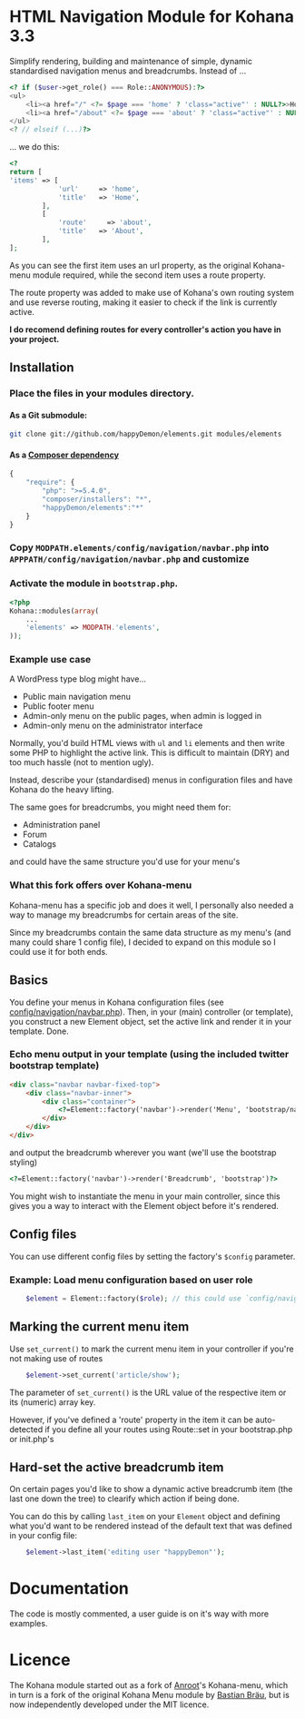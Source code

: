 # HTML Navigation Module for Kohana 3.3

Simplify rendering, building and maintenance of simple, dynamic standardised navigation menus and breadcrumbs. Instead of ...

```php
<? if ($user->get_role() === Role::ANONYMOUS):?>
<ul>
	<li><a href="/" <?= $page === 'home' ? 'class="active"' : NULL?>>Home</a></li>
	<li><a href="/about" <?= $page === 'about' ? 'class="active"' : NULL?>>About</a></li>
</ul>
<? // elseif (...)?>
```
... we do this:
```php
<?
return [
'items' => [
            'url'     => 'home',
            'title'   => 'Home',
        ],
        [
            'route'     => 'about',
            'title'   => 'About',
        ],
];
```
As you can see the first item uses an url property, as the original Kohana-menu module required, while the second item uses a route property.

The route property was added to make use of Kohana's own routing system and use reverse routing, making it easier to check if the link is currently active.

**I do recomend defining routes for every controller's action you have in your project.**

## Installation

### Place the files in your modules directory.

#### As a Git submodule:

```bash
git clone git://github.com/happyDemon/elements.git modules/elements
```
#### As a [Composer dependency](http://getcomposer.org)

```javascript
{
	"require": {
		"php": ">=5.4.0",
		"composer/installers": "*",
		"happyDemon/elements":"*"
	}
}
```

### Copy `MODPATH.elements/config/navigation/navbar.php` into `APPPATH/config/navigation/navbar.php` and customize

### Activate the module in `bootstrap.php`.

```php
<?php
Kohana::modules(array(
	...
	'elements' => MODPATH.'elements',
));
```

### Example use case

A WordPress type blog might have...

* Public main navigation menu
* Public footer menu
* Admin-only menu on the public pages, when admin is logged in
* Admin-only menu on the administrator interface

Normally, you'd build HTML views with `ul` and `li` elements and then write some PHP to highlight the active link. This is
difficult to maintain (DRY) and too much hassle (not to mention ugly).

Instead, describe your (standardised) menus in configuration files and have Kohana do the heavy lifting.

The same goes for breadcrumbs, you might need them for:

* Administration panel
* Forum
* Catalogs

and could have the same structure you'd use for your menu's

### What this fork offers over Kohana-menu

Kohana-menu has a specific job and does it well, I personally also needed a way to manage my breadcrumbs for certain areas of the site.

Since my breadcrumbs contain the same data structure as my menu's (and many could share 1 config file), I decided to expand on this module so I could use it for both ends.

## Basics

You define your menus in Kohana configuration files
(see [config/navigation/navbar.php](https://github.com/happyDemon/elements/blob/master/config/navigation/navbar.php)).
Then, in your (main) controller (or template), you construct a new Element object, set the active link and render it in your template. Done.

### Echo menu output in your template (using the included twitter bootstrap template)

```html
<div class="navbar navbar-fixed-top">
	<div class="navbar-inner">
		<div class="container">
			<?=Element::factory('navbar')->render('Menu', 'bootstrap/navbar')?>
		</div>
	</div>
</div>
```

and output the breadcrumb wherever you want (we'll use the bootstrap styling)
```html
<?=Element::factory('navbar')->render('Breadcrumb', 'bootstrap')?>
```

You might wish to instantiate the menu in your main controller, since this gives you a way to interact with the Element object
before it's rendered.

## Config files

You can use different config files by setting the factory's `$config` parameter.

### Example: Load menu configuration based on user role

```php
	$element = Element::factory($role); // this could use `config/navigation/(user|admin).php`
```

## Marking the current menu item

Use `set_current()` to mark the current menu item in your controller if you're not making use of routes
```php
	$element->set_current('article/show');
```
The parameter of `set_current()` is the URL value of the respective item or its (numeric) array key.

However, if you've defined a 'route' property in the item it can be auto-detected if you define all your routes using Route::set in your bootstrap.php or init.php's

## Hard-set the active breadcrumb item

On certain pages you'd like to show a dynamic active breadcrumb item (the last one down the tree) to clearify which action if being done.

You can do this by calling `last_item` on your `Element` object and defining what you'd want to be rendered instead of the default text that was defined in your config file:

```php
	$element->last_item('editing user "happyDemon"');
```
# Documentation

The code is mostly commented, a user guide is on it's way with more examples.

# Licence

The Kohana module started out as a fork of [Anroot](https://github.com/anroots/kohana-menu)'s Kohana-menu, which in turn is a fork of the original Kohana Menu module by
[Bastian Bräu](http://github.com/b263/kohana-menu), but is now independently developed under the MIT licence.
